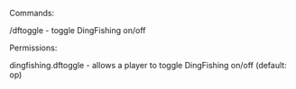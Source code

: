 Commands:

/dftoggle - toggle DingFishing on/off

Permissions:

dingfishing.dftoggle - allows a player to toggle DingFishing on/off (default: op)
